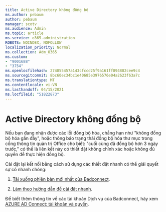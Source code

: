 ```yaml
---
title: Active Directory không đồng bộ
ms.author: pebaum
author: pebaum
manager: scotv
ms.audience: Admin
ms.topic: article
ms.service: o365-administration
ROBOTS: NOINDEX, NOFOLLOW
localization_priority: Normal
ms.collection: Adm_O365
ms.custom:
- "9001688"
- "3754"
ms.openlocfilehash: 274855457a143cfccd25f9a161ff894882cee9c4
ms.sourcegitcommit: 8bc60ec34bc1e40685e3976576e04a2623f63a7c
ms.translationtype: MT
ms.contentlocale: vi-VN
ms.lasthandoff: 04/15/2021
ms.locfileid: "51822873"
---
```

# <a name="active-directory-not-syncing"></a>Active Directory không đồng bộ

Nếu bạn đang nhận được các lỗi đồng bộ hóa, chẳng hạn như "không đồng bộ hóa gần đây", hoặc thông báo trạng thái đồng bộ hóa thư mục trong cổng thông tin quản trị Office cho biết: "cuối cùng đã đồng bộ hơn 3 ngày trước," có thể là liên kết này có thiết đặt không chính xác hoặc không đủ quyền để thực hiện đồng bộ.  

Cài đặt lại kết nối bằng cách sử dụng các thiết đặt nhanh có thể giải quyết sự cố nhanh chóng:

1. [Tải xuống phiên bản mới nhất của Badconnect](https://go.microsoft.com/fwlink/?LinkId=615771).

2. [Làm theo hướng dẫn để cài đặt nhanh](https://docs.microsoft.com/azure/active-directory/hybrid/how-to-connect-install-express).

Để biết thêm thông tin về các tài khoản Dịch vụ của Badconnect, hãy xem [AZURE AD Connect: tài khoản và quyền](https://docs.microsoft.com/azure/active-directory/hybrid/reference-connect-accounts-permissions).
